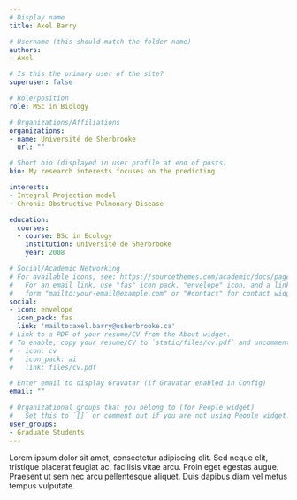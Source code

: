 ```yaml
---
# Display name
title: Axel Barry

# Username (this should match the folder name)
authors:
- Axel

# Is this the primary user of the site?
superuser: false

# Role/position
role: MSc in Biology

# Organizations/Affiliations
organizations:
- name: Université de Sherbrooke
  url: ""

# Short bio (displayed in user profile at end of posts)
bio: My research interests focuses on the predicting

interests:
- Integral Projection model
- Chronic Obstructive Pulmonary Disease

education:
  courses:
  - course: BSc in Ecology
    institution: Université de Sherbrooke
    year: 2008

# Social/Academic Networking
# For available icons, see: https://sourcethemes.com/academic/docs/page-builder/#icons
#   For an email link, use "fas" icon pack, "envelope" icon, and a link in the
#   form "mailto:your-email@example.com" or "#contact" for contact widget.
social:
- icon: envelope
  icon_pack: fas
  link: 'mailto:axel.barry@usherbrooke.ca'
# Link to a PDF of your resume/CV from the About widget.
# To enable, copy your resume/CV to `static/files/cv.pdf` and uncomment the lines below.
# - icon: cv
#   icon_pack: ai
#   link: files/cv.pdf

# Enter email to display Gravatar (if Gravatar enabled in Config)
email: ""

# Organizational groups that you belong to (for People widget)
#   Set this to `[]` or comment out if you are not using People widget.
user_groups:
- Graduate Students
---
```


Lorem ipsum dolor sit amet, consectetur adipiscing elit. Sed neque elit, tristique placerat feugiat ac, facilisis vitae arcu. Proin eget egestas augue. Praesent ut sem nec arcu pellentesque aliquet. Duis dapibus diam vel metus tempus vulputate.
